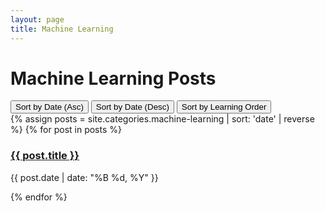 ```yaml
---
layout: page
title: Machine Learning
---
```


<h1>Machine Learning Posts</h1>

<!-- Sorting options -->
<div class="sort-options">
  <button onclick="sortPosts('asc')">Sort by Date (Asc)</button>
  <button onclick="sortPosts('desc')">Sort by Date (Desc)</button>
  <button onclick="sortPosts('learning')">Sort by Learning Order</button>
</div>

<div id="post-container">
  {% assign posts = site.categories.machine-learning | sort: 'date' | reverse %}
  {% for post in posts %}
  <div class="post" data-date="{{ post.date }}" data-order="{{ post.learning_order }}">
    <h3><a href="{{ post.url }}">{{ post.title }}</a></h3>
    <p>{{ post.date | date: "%B %d, %Y" }}</p>
  </div>
  {% endfor %}
</div>

<script>
  function sortPosts(order) {
    let posts = [...document.querySelectorAll('.post')];
    posts.sort((a, b) => {
      if (order === 'asc') {
        return new Date(a.dataset.date) - new Date(b.dataset.date);
      } else if (order === 'desc') {
        return new Date(b.dataset.date) - new Date(a.dataset.date);
      } else {
        return a.dataset.order - b.dataset.order; // Custom learning order
      }
    });
    const container = document.getElementById('post-container');
    container.innerHTML = '';
    posts.forEach(post => container.appendChild(post));
  }
</script>
